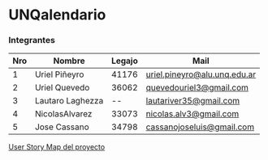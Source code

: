 # UNQalendario
### Integrantes

Nro | Nombre       		| Legajo | Mail
----|-------------------|--------|------
1   |Uriel Piñeyro    | 41176 	|uriel.pineyro@alu.unq.edu.ar
2   |Uriel Quevedo 		|  36062 |quevedouriel3@gmail.com
3   |Lautaro Laghezza	|  --    |lautariver35@gmail.com
4   |NicolasAlvarez		|  33073 |nicolas.alv3@gmail.com
5   | Jose Cassano 		|  34798 |cassanojoseluis@gmail.com


[User Story Map del proyecto](https://miro.com/app/board/o9J_kxDOkgo=/)
